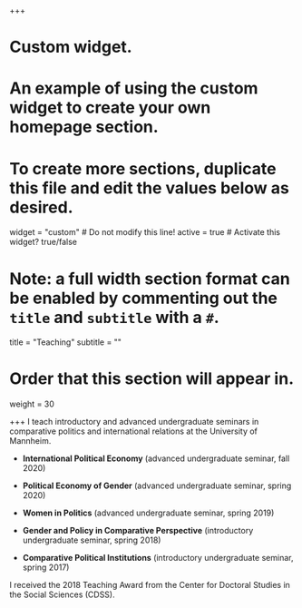+++
# Custom widget.
# An example of using the custom widget to create your own homepage section.
# To create more sections, duplicate this file and edit the values below as desired.
widget = "custom"  # Do not modify this line!
active = true  # Activate this widget? true/false

# Note: a full width section format can be enabled by commenting out the `title` and `subtitle` with a `#`.
title = "Teaching"
subtitle = ""

# Order that this section will appear in.
weight = 30

+++
I teach introductory and advanced undergraduate seminars in comparative politics and international relations at the University of Mannheim. 

* **International Political Economy** (advanced undergraduate seminar, fall 2020)

* **Political Economy of Gender** (advanced undergraduate seminar, spring 2020)

* **Women in Politics** (advanced undergraduate seminar, spring 2019)

* **Gender and Policy in Comparative Perspective** (introductory undergraduate seminar, spring 2018)

* **Comparative Political Institutions** (introductory undergraduate seminar, spring 2017)

I received the 2018 Teaching Award from the Center for Doctoral Studies in the Social Sciences (CDSS).

